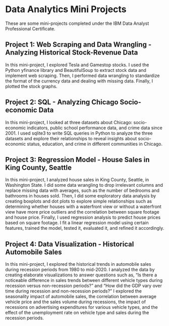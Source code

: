 # Data Analytics Mini Projects
These are some mini-projects completed under the IBM Data Analyst Professional Certificate.

## Project 1: Web Scraping and Data Wrangling - Analyzing Historical Stock-Revenue Data

In this mini-project, I explored Tesla and Gamestop stocks. I used the Python yfinance library and BeautifulSoup to extract stock data and implement web scraping. Then, I performed data wrangling to standardize the format of the currency data and dealing with missing data. Finally, I plotted the stock graphs. 

## Project 2: SQL - Analyzing Chicago Socio-economic Data

In this mini-project, I looked at three datasets about Chicago: socio-economic indicators, public school performance data, and crime data since 2001. I used sqlite3 to write SQL queries in Python to analyze the three datasets and explore their relationships to reveal insights about socio-economic status, education, and crime in different communities in Chicago. 

## Project 3: Regression Model - House Sales in King County, Seattle

In this mini-project, I analyzed house sales in King County, Seattle, in Washington State. I did some data wrangling to drop irrelevant columns and replace missing data with averages, such as the number of bedrooms and bathrooms in houses sold. Then, I did some exploratory data analysis by creating boxplots and dot plots to explore simple relationships such as determining whether houses with a waterfront view or without a waterfront view have more price outliers and the correlation between square footage and house price. Finally, I used regression analysis to predict house prices based on square footage. I fit a linear regression model using certain features, trained the model, tested it, evaluated it, and refined it accordingly. 

## Project 4: Data Visualization - Historical Automobile Sales 

In this mini-project, I explored the historical trends in automobile sales during recession periods from 1980 to mid-2020. I analyzed the data by creating elaborate visualizations to answer questions such as, “Is there a noticeable difference in sales trends between different vehicle types during recession versus non-recession periods?” and “How did the GDP vary over time during recession and non-recession periods?” I explored the seasonality impact of automobile sales, the correlation between average vehicle price and the sales volume during recessions, the impact of recessions on advertising expenditures for various vehicle types, and the effect of the unemployment rate on vehicle type and sales during the recession periods.
